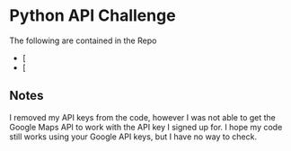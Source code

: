 # Python API Challenge
The following are contained in the Repo
* [
* [
## Notes
I removed my API keys from the code, however I was not able to get the Google Maps API to work with the API key I signed up for. I hope my code still works using your Google API keys, but I have no way to check.
